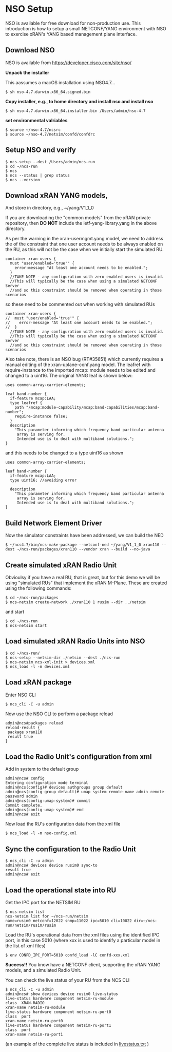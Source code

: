 # NSO Setup

NSO is available for free download for non-production use. This introduction is how to setup a small NETCONF/YANG environment with NSO to exercise xRAN's YANG based management plane interface.

## Download NSO

NSO is available from <https://developer.cisco.com/site/nso/>

**Unpack the installer**

This aassumes a macOS installation using NSO4.7...

    $ sh nso-4.7.darwin.x86_64.signed.bin

**Copy installer, e.g., to home directory and install nso and install nso**


    $ sh nso-4.7.darwin.x86_64.installer.bin /Users/admin/nso-4.7

**set environmental valriables**


    $ source ~/nso-4.7/ncsrc
    $ source ~/nso-4.7/netsim/confd/confdrc


## Setup NSO and verify


    $ ncs-setup --dest /Users/admin/ncs-run
    $ cd ~/ncs-run
    $ ncs
    $ ncs --status | grep status
    $ ncs --version

## Download xRAN YANG models,

And store in directory, e.g., ~/yang/V1_1_0

If you are downloading the "common models" from the xRAN private repository, then **DO NOT** include the ietf-yang-library.yang in the above directory.

As per the warning in the xran-usermgmt.yang model, we need to address the of the constraint that one user account needs to be always enabled on the RU, as this will not be the case when we initially start the simulated RU.

``` yang
container xran-users {
  must "user/enabled='true'" {
    error-message "At least one account needs to be enabled.";
  }
  //TAKE NOTE - any configuration with zero enabled users is invalid.
  //This will typically be the case when using a simulated NETCONF Server
  //and so this constraint should be removed when operating in those scenarios

```
so these need to be commented out when working with simulated RUs

``` yang
container xran-users {
//  must "user/enabled='true'" {
//    error-message "At least one account needs to be enabled.";
//  }
  //TAKE NOTE - any configuration with zero enabled users is invalid.
  //This will typically be the case when using a simulated NETCONF Server
  //and so this constraint should be removed when operating in those scenarios

```

Also take note, there is an NSO bug (RT#35651) which currently requires a manual editing of the xran-uplane-conf.yang model. The leafref with require-instance to the imported mcap: module needs to be edited and changed to a uint16. The original YANG leaf is shown below:

``` yang
uses common-array-carrier-elements;

leaf band-number {
  if-feature mcap:LAA;
  type leafref {
    path "/mcap:module-capability/mcap:band-capabilities/mcap:band-number";
    require-instance false;
  }
  description
    "This parameter informing which frequency band particular antenna
     array is serving for.
     Intended use is to deal with multiband solutions.";
}

```
and this needs to be changed to a type uint16 as shown

``` yang
uses common-array-carrier-elements;

leaf band-number {
  if-feature mcap:LAA;
  type uint16; //avoiding error

  description
    "This parameter informing which frequency band particular antenna
     array is serving for.
     Intended use is to deal with multiband solutions.";
}

```


## Build Network Element Driver

Now the simulator constraints have been addressed, we can build the NED

    $ ~/ncs4.7/bin/ncs-make-package --netconf-ned ~/yang/V1_1_0 xran110 --dest ~/ncs-run/packages/xran110 --vendor xran --build --no-java


## Create simulated xRAN Radio Unit

Obvioulsy if you have a real RU, that is great, but for this demo we will be using "simulated RUs" that implement the xRAN M-Plane. These are created using the following commands:

    $ cd ~/ncs-run/packages
    $ ncs-netsim create-network ./xran110 1 rusim --dir ../netsim

and start

    $ cd ~/ncs-run
    $ ncs-netsim start


## Load simulated xRAN Radio Units into NSO

    $ cd ~/ncs-run/
    $ ncs-setup --netsim-dir ./netsim --dest ./ncs-run
    $ ncs-netsim ncs-xml-init > devices.xml
    $ ncs_load -l -m devices.xml

## Load xRAN package

Enter NSO CLI


    $ ncs_cli -C -u admin

Now use the NSO CLI to perform a package reload


    admin@ncs#packages reload
    reload-result {
     package xran110
     result true
    }

## Load the Radio Unit's configuration from xml

Add in system to the default group

    admin@ncs# config
    Entering configuration mode terminal
    admin@ncs(config)# devices authgroups group default
    admin@ncs(config-group-default)# umap system remote-name admin remote-password admin
    admin@ncs(config-umap-system)# commit
    Commit complete.
    admin@ncs(config-umap-system)# end
    admin@ncs# exit

Now load the RU's configuration data from the xml file

    $ ncs_load -l -m nso-config.xml

## Sync the configuration to the Radio Unit


    $ ncs_cli -C -u admin
    admin@ncs# devices device rusim0 sync-to
    result true
    admin@ncs# exit

## Load the operational state into RU

Get the IPC port for the NETSIM RU


    $ ncs-netsim list
    ncs-netsim list for ~/ncs-run/netsim
    name=rusim0 netconf=12022 snmp=11022 ipc=5010 cli=10022 dir=~/ncs-run/netsim/rusim/rusim

Load the RU's operational data from the xml files using the identified IPC port, in this case 5010 (where xxx is used to identify a particular model in the list of xml files)


    $ env CONFD_IPC_PORT=5010 confd_load -lC confd-xxx.xml

**Success!!** You know have a NETCONF client, supporting the xRAN YANG models, and a simulated Radio Unit.

You can check the live status of your RU from the NCS CLI


    $ ncs_cli -C -u admin
    admin@ncs# show devices device rusim0 live-status
    live-status hardware component netsim-ru-module
    class  XRAN-RADIO
    xran-name netsim-ru-module
    live-status hardware component netsim-ru-port0
    class  port
    xran-name netsim-ru-port0
    live-status hardware component netsim-ru-port1
    class  port
    xran-name netsim-ru-port1

(an example of the complete live status is included in [livestatus.txt](https://github.com/mark-grayson/xrandemo/blob/master/livestatus.txt) )
